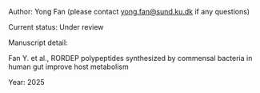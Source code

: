 Author: Yong Fan (please contact yong.fan@sund.ku.dk if any questions)

Current status: Under review

Manuscript detail:

Fan Y. et al., RORDEP polypeptides synthesized by commensal bacteria in human gut improve host metabolism

Year: 2025
